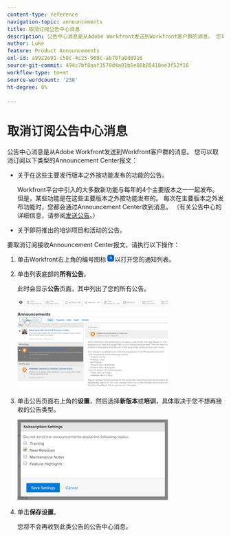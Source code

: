 ```yaml
---
content-type: reference
navigation-topic: announcements
title: 取消订阅公告中心消息
description: 公告中心消息是从Adobe Workfront发送到Workfront客户群的消息。 您可以取消订阅公告中心消息。
author: Luke
feature: Product Announcements
exl-id: a9922e91-c58c-4c25-968c-ab70fa8d8916
source-git-commit: 494c7bf8aaf3570d4a01b5e88b85410ee3f52f18
workflow-type: tm+mt
source-wordcount: '238'
ht-degree: 0%

---
```


# 取消订阅公告中心消息

公告中心消息是从Adobe Workfront发送到Workfront客户群的消息。 您可以取消订阅以下类型的Announcement Center报文：

* 关于在这些主要发行版本之外按功能发布的功能的公告。

  Workfront平台中引入的大多数新功能与每年的4个主要版本之一一起发布。 但是，某些功能是在这些主要版本之外按功能发布的。 每次在主要版本之外发布功能时，您都会通过Announcement Center收到消息。 （有关公告中心的详细信息，请参阅[发送公告](../../administration-and-setup/get-started-wf-administration/view-send-announcements.md)。）

* 关于即将推出的培训项目和活动的公告。

要取消订阅接收Announcement Center报文，请执行以下操作：

1. 单击Workfront右上角的编号图标![通知图标](assets/notifications-icon-jewel.jpg)以打开您的通知列表。
1. 单击列表底部的&#x200B;**所有公告**。

   此时会显示&#x200B;**公告**&#x200B;页面，其中列出了您的所有公告。

   ![公告页面](assets/announcements-page-qs-350x210.png)

1. 单击公告页面右上角的&#x200B;**设置**，然后选择&#x200B;**新版本**&#x200B;或&#x200B;**培训**，具体取决于您不想再接收的公告类型。

   ![公告中心设置](assets/announcementcenter-settings-350x187.png)

1. 单击&#x200B;**保存设置**。

   您将不会再收到此类公告的公告中心消息。

